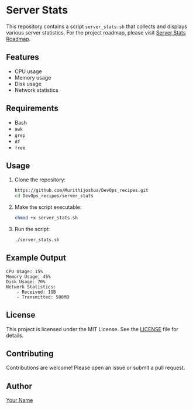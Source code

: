 # Server Stats

This repository contains a script `server_stats.sh` that collects and displays various server statistics.
For the project roadmap, please visit [Server Stats Roadmap](https://roadmap.sh/projects/server-stats).

## Features

- CPU usage
- Memory usage
- Disk usage
- Network statistics

## Requirements

- Bash
- `awk`
- `grep`
- `df`
- `free`

## Usage

1. Clone the repository:
    ```sh
    https://github.com/Murithijoshua/DevOps_recipes.git
    cd DevOps_recipes/server_stats
    ```

2. Make the script executable:
    ```sh
    chmod +x server_stats.sh
    ```

3. Run the script:
    ```sh
    ./server_stats.sh
    ```

## Example Output

```
CPU Usage: 15%
Memory Usage: 45%
Disk Usage: 70%
Network Statistics: 
    - Received: 1GB
    - Transmitted: 500MB
```

## License

This project is licensed under the MIT License. See the [LICENSE](LICENSE) file for details.

## Contributing

Contributions are welcome! Please open an issue or submit a pull request.

## Author

[Your Name](https://github.com/yourusername)
